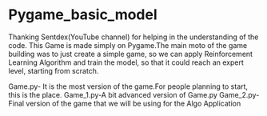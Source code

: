 # Pygame_basic_model

Thanking Sentdex(YouTube channel) for helping in the understanding of the code.
This Game is made simply on Pygame.The main moto of the game building was to just create a simple game, so we can apply 
Reinforcement Learning Algorithm and train the model, so that it could reach an expert level, starting from scratch.

Game.py- It is the most version of the game.For people planning to start, this is the place.
Game_1.py-A bit advanced version of Game.py
Game_2.py- Final version of the game that we will be using for the Algo Application
